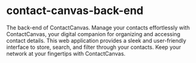 # contact-canvas-back-end
The back-end of ContactCanvas. Manage your contacts effortlessly with ContactCanvas, your digital companion for organizing and accessing contact details. This web application provides a sleek and user-friendly interface to store, search, and filter through your contacts. Keep your network at your fingertips with ContactCanvas.
